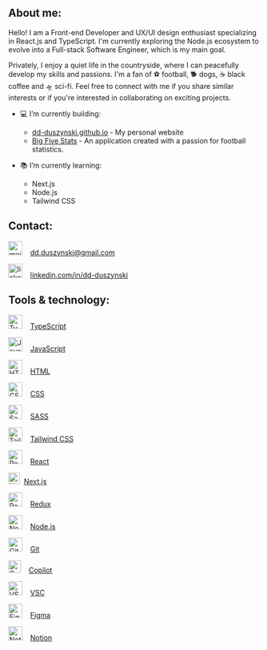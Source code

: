 ## About me:
Hello! I am a Front-end Developer and UX/UI design enthusiast specializing in React.js and TypeScript. I'm currently exploring the Node.js ecosystem to evolve into a Full-stack Software Engineer, which is my main goal.

Privately, I enjoy a quiet life in the countryside, where I can peacefully develop my skills and passions. I'm a fan of ⚽ football, 🐕 dogs, ☕ black coffee and 🛸 sci-fi.
Feel free to connect with me if you share similar interests or if you're interested in collaborating on exciting projects.

- 💻 I’m currently building:
  - [dd-duszynski.github.io](https://dd-duszynski.github.io/) - My personal website
  - [Big Five Stats](https://big-five-stats-git-main-dd-duszynski.vercel.app/) - An application created with a passion for football statistics.
  
- 📚 I’m currently learning:
  - Next.js
  - Node.js
  - Tailwind CSS

## Contact: 
<img alt="mail" title="mail" src="https://seekicon.com/free-icon-download/envelope-letter_1.svg" height="28"> &nbsp;&nbsp; 
[dd.duszynski@gmail.com](mailto:dd.duszynski@gmail.com)

<img alt="linkedin" title="linkedin" src="https://seekicon.com/free-icon-download/linkedin-option_1.svg" height="28"> &nbsp;&nbsp; 
[linkedin.com/in/dd-duszynski](https://www.linkedin.com/in/dd-duszynski)

## Tools & technology:
<img alt="TypeScript" title="TypeScript" src="https://seekicon.com/free-icon-download/typescript_2.svg" height="28"> &nbsp;&nbsp; [TypeScript](https://www.typescriptlang.org/) &nbsp;&nbsp;

<img alt="JavaScript" title="JavaScript" src="https://seekicon.com/free-icon-download/javascript_3.svg" height="28"> &nbsp;&nbsp; [JavaScript](https://developer.mozilla.org/en-US/docs/Web/JavaScript) &nbsp;&nbsp;

<img alt="HTML" title="HTML" src="https://seekicon.com/free-icon-download/html-5_1.svg" height="28"> &nbsp;&nbsp; [HTML](https://developer.mozilla.org/en-US/docs/Web/HTML) &nbsp;&nbsp;

<img alt="CSS" title="CSS" src="https://seekicon.com/free-icon-download/css-3_2.svg" height="28"> &nbsp;&nbsp; [CSS](https://developer.mozilla.org/en-US/docs/Web/CSS) &nbsp;&nbsp;

<img alt="Sass" title="Sass" src="https://seekicon.com/free-icon-download/sass_4.svg" height="28"> &nbsp;&nbsp; [SASS](https://sass-lang.com/) &nbsp;&nbsp;

<img alt="Tailwind CSS" title="Tailwind" src="https://www.svgrepo.com/show/354431/tailwindcss-icon.svg" height="28"> &nbsp;&nbsp; [Tailwind CSS](https://tailwindcss.com) &nbsp;&nbsp;

<img alt="React" title="React" src="https://seekicon.com/free-icon-download/reactjs_1.svg" height="28"> &nbsp;&nbsp; [React](https://react.dev/) &nbsp;&nbsp;

<img alt="Next.js" title="Next" src="https://cdn.worldvectorlogo.com/logos/nextjs-2.svg" height="23"> &nbsp;[Next.js](https://nextjs.org/) &nbsp;&nbsp;

<img alt="Redux" title="Redux" src="https://seekicon.com/free-icon-download/redux_2.svg" height="28"> &nbsp;&nbsp; [Redux](https://redux.js.org/) &nbsp;&nbsp;

<img alt="Node" title="Node" src="https://seekicon.com/free-icon-download/nodejs_2.svg" height="28"> &nbsp;&nbsp; [Node.js](https://nodejs.org/en) &nbsp;&nbsp;

<img alt="Git" title="Git" src="https://seekicon.com/free-icon-download/git_6.svg" height="28"> &nbsp;&nbsp; [Git](https://git-scm.com/) &nbsp;&nbsp;

<img alt="Copilot" title="Copilot" src="https://miro.medium.com/v2/resize:fit:700/0*oRRpMJ9XqkRnYLhW.png" height="25"> &nbsp;&nbsp; [Copilot](https://github.com/features/copilot) &nbsp;&nbsp;

<img alt="VSC" title="VSC" src="https://seekicon.com/free-icon-download/visual-studio-code_2.svg" height="28"> &nbsp;&nbsp; [VSC](https://code.visualstudio.com/) &nbsp;&nbsp;

<img alt="Figma" title="Figma" src="https://seekicon.com/free-icon-download/figma_5.svg" height="28"> &nbsp;&nbsp; [Figma](https://www.figma.com/files/recents-and-sharing?fuid=814962753234727217) &nbsp;&nbsp;

<img alt="Notion" title="Notion" src="https://seekicon.com/free-icon-download/notion_1.svg" height="28"> &nbsp;&nbsp; [Notion](https://www.notion.so/) &nbsp;&nbsp;

